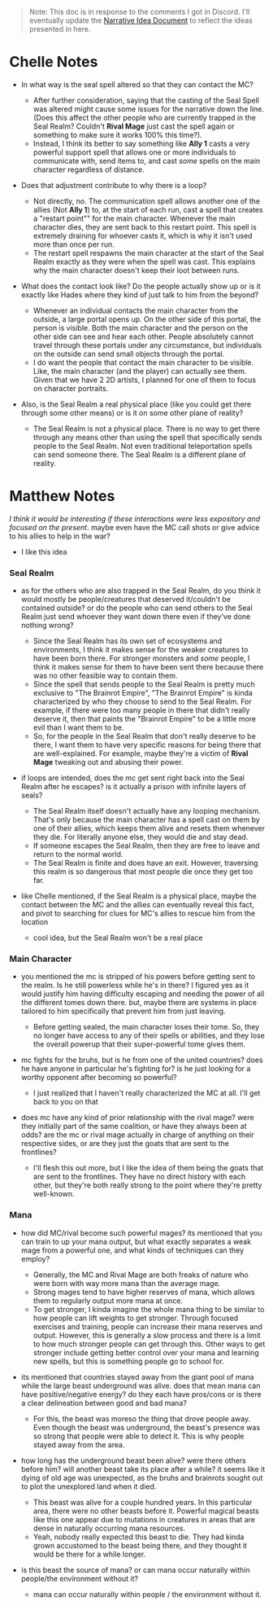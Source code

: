 
> Note: This doc is in response to the comments I got in Discord. I'll eventually update the [Narrative Idea Document](<../../Narrative Idea.md>) to reflect the ideas presented in here.

# Chelle Notes

- In what way is the seal spell altered so that they can contact the MC?
	- After further consideration, saying that the casting of the Seal Spell was altered might cause some issues for the narrative down the line. (Does this affect the other people who are currently trapped in the Seal Realm? Couldn't **Rival Mage** just cast the spell again or something to make sure it works 100% this time?).
	- Instead, I think its better to say something like **Ally 1** casts a very powerful support spell that allows one or more individuals to communicate with, send items to, and cast _some_ spells on the main character regardless of distance.

- Does that adjustment contribute to why there is a loop?
	- Not directly, no. The communication spell allows another one of the allies (Not **Ally 1**) to, at the start of each run, cast a spell that creates a "restart point"" for the main character. Whenever the main character dies, they are sent back to this restart point. This spell is extremely draining for whoever casts it, which is why it isn't used more than once per run.
	- The restart spell respawns the main character at the start of the Seal Realm exactly as they were when the spell was cast. This explains why the main character doesn't keep their loot between runs.

- What does the contact look like? Do the people actually show up or is it exactly like Hades where they kind of just talk to him from the beyond?
	- Whenever an individual contacts the main character from the outside, a large portal opens up. On the other side of this portal, the person is visible. Both the main character and the person on the other side can see and hear each other. People absolutely cannot travel through these portals under any circumstance, but individuals on the outside can send small objects through the portal.
	- I do want the people that contact the main character to be visible. Like, the main character (and the player) can actually see them. Given that we have 2 2D artists, I planned for one of them to focus on character portraits.

- Also, is the Seal Realm a real physical place (like you could get there through some other means) or is it on some other plane of reality?
	- The Seal Realm is not a physical place. There is no way to get there through any means other than using the spell that specifically sends people to the Seal Realm. Not even traditional teleportation spells can send someone there. The Seal Realm is a different plane of reality.

# Matthew Notes

_I think it would be interesting if these interactions were less expository and focused on the present_. maybe even have the MC call shots or give advice to his allies to help in the war?
- I like this idea

### Seal Realm
- as for the others who are also trapped in the Seal Realm, do you think it would mostly be people/creatures that deserved it/couldn't be contained outside? or do the people who can send others to the Seal Realm just send whoever they want down there even if they've done nothing wrong?
	- Since the Seal Realm has its own set of ecosystems and environments, I think it makes sense for the weaker creatures to have been born there. For stronger monsters and _some_ people, I think it makes sense for them to have been sent there because there was no other feasible way to contain them.
	- Since the spell that sends people to the Seal Realm is pretty much exclusive to "The Brainrot Empire", "The Brainrot Empire" is kinda characterized by who they choose to send to the Seal Realm. For example, if there were too many people in there that didn't really deserve it, then that paints the "Brainrot Empire" to be a little more evil than I want them to be.
	- So, for the people in the Seal Realm that don't really deserve to be there, I want them to have very specific reasons for being there that are well-explained. For example, maybe they're a victim of **Rival Mage** tweaking out and abusing their power.

- if loops are intended, does the mc get sent right back into the Seal Realm after he escapes? is it actually a prison with infinite layers of seals?
	- The Seal Realm itself doesn't actually have any looping mechanism. That's only because the main character has a spell cast on them by one of their allies, which keeps them alive and resets them whenever they die. For literally anyone else, they would die and stay dead.
	- If someone escapes the Seal Realm, then they are free to leave and return to the normal world.
	- The Seal Realm is finite and does have an exit. However, traversing this realm is so dangerous that most people die once they get too far.

- like Chelle mentioned, if the Seal Realm is a physical place, maybe the contact between the MC and the allies can eventually reveal this fact, and pivot to searching for clues for MC's allies to rescue him from the location
	- cool idea, but the Seal Realm won't be a real place

### Main Character
- you mentioned the mc is stripped of his powers before getting sent to the realm. Is he still powerless while he's in there? I figured yes as it would justify him having difficulty escaping and needing the power of all the different tomes down there. but, maybe there are systems in place tailored to him specifically that prevent him from just leaving.
	- Before getting sealed, the main character loses their tome. So, they no longer have access to any of their spells or abilities, and they lose the overall powerup that their super-powerful tome gives them.

- mc fights for the bruhs, but is he from one of the united countries? does he have anyone in particular he's fighting for? is he just looking for a worthy opponent after becoming so powerful?
	- I just realized that I haven't really characterized the MC at all. I'll get back to you on that

- does mc have any kind of prior relationship with the rival mage? were they initially part of the same coalition, or have they always been at odds? are the mc or rival mage actually in charge of anything on their respective sides, or are they just the goats that are sent to the frontlines?
	- I'll flesh this out more, but I like the idea of them being the goats that are sent to the frontlines. They have no direct history with each other, but they're both really strong to the point where they're pretty well-known.

### Mana
- how did MC/rival become such powerful mages? its mentioned that you can train to up your mana output, but what exactly separates a weak mage from a powerful one, and what kinds of techniques can they employ?
	- Generally, the MC and Rival Mage are both freaks of nature who were born with way more mana than the average mage.
	- Strong mages tend to have higher reserves of mana, which allows them to regularly output more mana at once.
	- To get stronger, I kinda imagine the whole mana thing to be similar to how people can lift weights to get stronger. Through focused exercises and training, people can increase their mana reserves and output. However, this is generally a slow process and there is a limit to how much stronger people can get through this. Other ways to get stronger include getting better control over your mana and learning new spells, but this is something people go to school for.

- its mentioned that countries stayed away from the giant pool of mana while the large beast underground was alive. does that mean mana can have positive/negative energy? do they each have pros/cons or is there a clear delineation between good and bad mana?
	- For this, the beast was moreso the thing that drove people away. Even though the beast was underground, the beast's presence was so strong that people were able to detect it. This is why people stayed away from the area.

- how long has the underground beast been alive? were there others before him? will another beast take its place after a while? it seems like it dying of old age was unexpected, as the bruhs and brainrots sought out to plot the unexplored land when it died.
	- This beast was alive for a couple hundred years. In this particular area, there were no other beasts before it. Powerful magical beasts like this one appear due to mutations in creatures in areas that are dense in naturally occurring mana resources.
	- Yeah, nobody really expected this beast to die. They had kinda grown accustomed to the beast being there, and they thought it would be there for a while longer.

- is this beast the source of mana? or can mana occur naturally within people/the environment without it?
	- mana can occur naturally within people / the environment without it.
